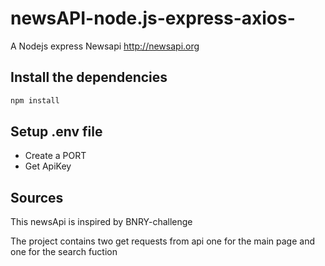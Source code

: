 # newsAPI-node.js-express-axios-
A Nodejs express Newsapi http://newsapi.org

## Install the dependencies
```bash
npm install
```
## Setup .env file
- Create a PORT
- Get ApiKey

## Sources
This newsApi is inspired by BNRY-challenge

The project contains two get requests from api one for the main page and one for the search fuction

